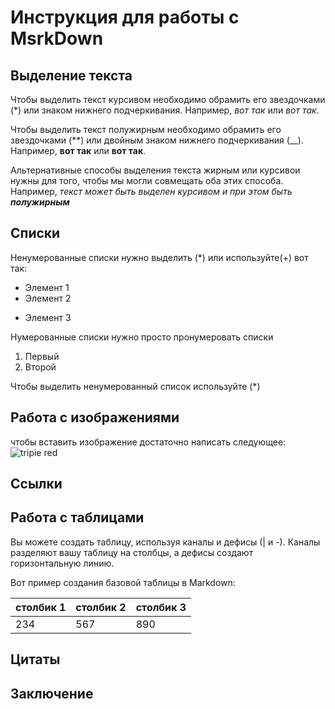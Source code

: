 # Инструкция для работы с MsrkDown

## Выделение текста

Чтобы выделить текст курсивом необходимо обрамить его звездочками (*) или знаком нижнего подчеркивания. Например, *вот так* или _вот так_.

Чтобы выделить текст полужирным необходимо обрамить его звездочками (**) или двойным знаком нижнего подчеркивания (__). Например, **вот так** или __вот так__.

Альтернативные способы выделения текста жирным или курсивои нужны для того, чтобы мы могли совмещать оба этих способа.
Например, _текст может быть выделен курсивом и при этом быть **полужирным**_

## Списки

Ненумерованные списки
нужно выделить (*) или используйте(+)
вот так:
* Элемент 1
* Элемент 2
+ Элемент 3

Нумерованные списки
нужно просто пронумеровать списки
1. Первый 
2. Второй
 
 Чтобы выделить ненумерованный список используйте (*) 

## Работа с изображениями

чтобы вставить изображение достаточно написать следующее:
![tripie red](<trippie red.jpg>)

## Ссылки
[]()
## Работа с таблицами

Вы можете создать таблицу, используя каналы и дефисы (| и -). Каналы разделяют вашу таблицу на столбцы, а дефисы создают горизонтальную линию.

Вот пример создания базовой таблицы в Markdown:

| столбик 1 | столбик 2 |столбик 3 |
|-|-|-|
|234|567|890|




## Цитаты

## Заключение 